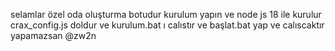selamlar özel oda oluşturma botudur kurulum yapın ve node js 18 ile kurulur 
crax_config.js doldur ve kurulum.bat ı calıstır ve başlat.bat yap ve calıscaktır
yapamazsan @zw2n
